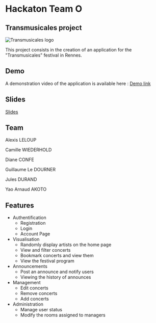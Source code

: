 # Hackaton Team O
## Transmusicales project

![Transmusicales logo](https://www.lestrans.com/imsts/logonv.png)

This project consists in the creation of an application for the "Transmusicales" festival in Rennes.

## Demo
A demonstration video of the application is available here :
[Demo link](https://drive.google.com/file/d/1rrd75nj_Yvyj68--aTpbLaBZp2Tuewz8/view)

## Slides
[Slides](https://docs.google.com/presentation/d/1A1b4pd0TC3BYFQCd4NJRRoXxmnVPRB2t96JCcbD_ujI/edit#slide=id.p)

## Team
Alexis LELOUP

Camille  WIEDERHOLD

Diane CONFE

Guillaume Le DOURNER

Jules DURAND

Yao Arnaud AKOTO

## Features
- Authentification
    - Registration
    - Login
    - Account Page
- Visualisation
    - Randomly display artists on the home page
    - View and filter concerts
    - Bookmark concerts and view them
    - View the festival program
- Announcements
    - Post an announce and notify users
    - Viewing the history of announces
- Management
    - Edit concerts
    - Remove concerts
    - Add concerts
- Administration
    - Manage user status
    - Modify the rooms assigned to managers
